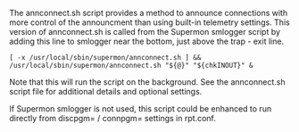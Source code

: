 The annconnect.sh script provides a method to announce connections with more control of the announcment than using built-in telemetry settings. This version of annconnect.sh is called from the Supermon smlogger script by adding this line to smlogger near the bottom, just above the trap - exit line. 

    [ -x /usr/local/sbin/supermon/annconnect.sh ] && /usr/local/sbin/supermon/annconnect.sh "${@}" "${chkINOUT}" &
    
Note that this will run the script on the background. See the annconnect.sh script file for additional details and optional settings.

If Supermon smlogger is not used, this script could be enhanced to run directly from discpgm= / connpgm= settings in rpt.conf.

